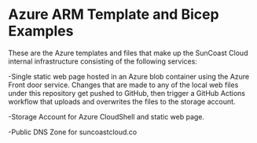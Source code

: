 # Azure ARM Template and Bicep Examples

These are the Azure templates and files that make up the SunCoast Cloud internal infrastructure consisting of the following services:

-Single static web page hosted in an Azure blob container using the Azure Front door service. 
Changes that are made to any of the local web files under this repository get pushed to GitHub, then trigger a GitHub Actions workflow that uploads and overwrites the files to the storage account.

-Storage Account for Azure CloudShell and static web page.

-Public DNS Zone for suncoastcloud.co
